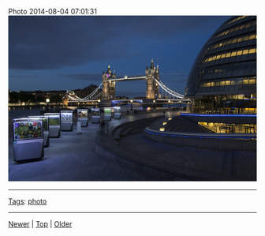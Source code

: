 <!--
title: Photo 2014-08-04 07
date: 2020-06-28T14:51:45.106Z
tags: photo
-->





Photo 2014-08-04 07:01:31
![](93758445247-0.jpg)

<!--BOTTOM-POST-NAVIGATION-->
---

[Tags](tags.md): [photo](tag-photo.md)

---

[Newer](93606770087.md) | [Top](index.md) | [Older](93977952192.md)